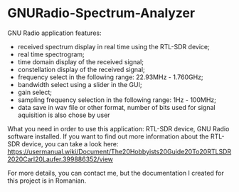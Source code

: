 # GNURadio-Spectrum-Analyzer

GNU Radio application features: 

- received spectrum display in real time using the RTL-SDR device;
- real time spectrogram;
- time domain display of the received signal;
- constellation display of the received signal;
- frequency select in the following range: 22.93MHz - 1.760GHz;
- bandwidth select using a slider in the GUI;
- gain select;
- sampling frequency selection in the following range: 1Hz - 100MHz;
- data save in wav file or other format, number of bits used for signal aquisition is also chose by user

What you need in order to use this application: RTL-SDR device, GNU Radio software installed. 
If you want to find out more information about the RTL-SDR device, you can take a look here: https://usermanual.wiki/Document/The20Hobbyists20Guide20To20RTLSDR2020Carl20Laufer.399886352/view

For more details, you can contact me, but the documentation I created for this project is in Romanian. 
